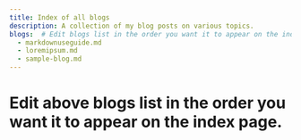 ```yaml
---
title: Index of all blogs 
description: A collection of my blog posts on various topics.  
blogs:  # Edit blogs list in the order you want it to appear on the index page.
  - markdownuseguide.md
  - loremipsum.md
  - sample-blog.md
---
```

# Edit above blogs list in the order you want it to appear on the index page.